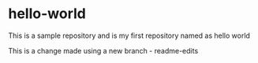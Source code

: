 # hello-world
This is a sample repository and is my first repository named as hello world

This is a change made using a new branch - readme-edits
